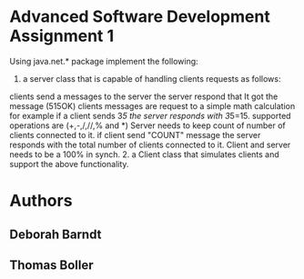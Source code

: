 # Advanced Software Development Assignment 1
Using java.net.* package implement the following:

1. a server class that is capable of handling clients requests as follows:

clients send a messages to the server the server respond that It got the message (515OK)
clients messages are request to a simple math calculation for example if a client sends 3*5 the server responds with 3*5=15.  supported operations are (+,-,/,//,% and *)
Server needs to keep count of number of clients connected to it.
if client send "COUNT" message the server responds with the total number of clients connected to it.
Client and server needs to be a 100% in synch. 
2. a Client class that simulates clients and support the above functionality.

# Authors 

## Deborah Barndt
## Thomas Boller


